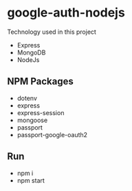 # google-auth-nodejs

Technology used in this project
* Express
* MongoDB
* NodeJs

## NPM Packages

* dotenv
* express
* express-session
* mongoose
* passport
* passport-google-oauth2

## Run
* npm i
* npm start
